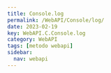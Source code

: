 ```yaml
---
title: Console.log
permalink: /WebAPI/Console/log/
date: 2023-02-19
key: WebAPI.C.Console.log
category: WebAPI
tags: [metodo webapi]
sidebar:
  nav: webapi
---
```

